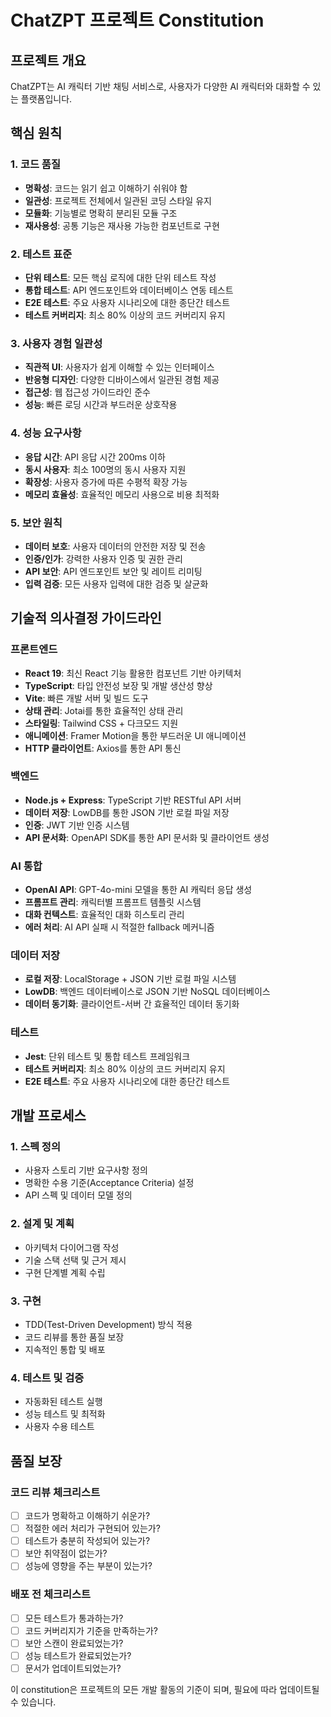 # ChatZPT 프로젝트 Constitution

## 프로젝트 개요

ChatZPT는 AI 캐릭터 기반 채팅 서비스로, 사용자가 다양한 AI 캐릭터와 대화할 수 있는 플랫폼입니다.

## 핵심 원칙

### 1. 코드 품질

- **명확성**: 코드는 읽기 쉽고 이해하기 쉬워야 함
- **일관성**: 프로젝트 전체에서 일관된 코딩 스타일 유지
- **모듈화**: 기능별로 명확히 분리된 모듈 구조
- **재사용성**: 공통 기능은 재사용 가능한 컴포넌트로 구현

### 2. 테스트 표준

- **단위 테스트**: 모든 핵심 로직에 대한 단위 테스트 작성
- **통합 테스트**: API 엔드포인트와 데이터베이스 연동 테스트
- **E2E 테스트**: 주요 사용자 시나리오에 대한 종단간 테스트
- **테스트 커버리지**: 최소 80% 이상의 코드 커버리지 유지

### 3. 사용자 경험 일관성

- **직관적 UI**: 사용자가 쉽게 이해할 수 있는 인터페이스
- **반응형 디자인**: 다양한 디바이스에서 일관된 경험 제공
- **접근성**: 웹 접근성 가이드라인 준수
- **성능**: 빠른 로딩 시간과 부드러운 상호작용

### 4. 성능 요구사항

- **응답 시간**: API 응답 시간 200ms 이하
- **동시 사용자**: 최소 100명의 동시 사용자 지원
- **확장성**: 사용자 증가에 따른 수평적 확장 가능
- **메모리 효율성**: 효율적인 메모리 사용으로 비용 최적화

### 5. 보안 원칙

- **데이터 보호**: 사용자 데이터의 안전한 저장 및 전송
- **인증/인가**: 강력한 사용자 인증 및 권한 관리
- **API 보안**: API 엔드포인트 보안 및 레이트 리미팅
- **입력 검증**: 모든 사용자 입력에 대한 검증 및 살균화

## 기술적 의사결정 가이드라인

### 프론트엔드

- **React 19**: 최신 React 기능 활용한 컴포넌트 기반 아키텍처
- **TypeScript**: 타입 안전성 보장 및 개발 생산성 향상
- **Vite**: 빠른 개발 서버 및 빌드 도구
- **상태 관리**: Jotai를 통한 효율적인 상태 관리
- **스타일링**: Tailwind CSS + 다크모드 지원
- **애니메이션**: Framer Motion을 통한 부드러운 UI 애니메이션
- **HTTP 클라이언트**: Axios를 통한 API 통신

### 백엔드

- **Node.js + Express**: TypeScript 기반 RESTful API 서버
- **데이터 저장**: LowDB를 통한 JSON 기반 로컬 파일 저장
- **인증**: JWT 기반 인증 시스템
- **API 문서화**: OpenAPI SDK를 통한 API 문서화 및 클라이언트 생성

### AI 통합

- **OpenAI API**: GPT-4o-mini 모델을 통한 AI 캐릭터 응답 생성
- **프롬프트 관리**: 캐릭터별 프롬프트 템플릿 시스템
- **대화 컨텍스트**: 효율적인 대화 히스토리 관리
- **에러 처리**: AI API 실패 시 적절한 fallback 메커니즘

### 데이터 저장

- **로컬 저장**: LocalStorage + JSON 기반 로컬 파일 시스템
- **LowDB**: 백엔드 데이터베이스로 JSON 기반 NoSQL 데이터베이스
- **데이터 동기화**: 클라이언트-서버 간 효율적인 데이터 동기화

### 테스트

- **Jest**: 단위 테스트 및 통합 테스트 프레임워크
- **테스트 커버리지**: 최소 80% 이상의 코드 커버리지 유지
- **E2E 테스트**: 주요 사용자 시나리오에 대한 종단간 테스트

## 개발 프로세스

### 1. 스펙 정의

- 사용자 스토리 기반 요구사항 정의
- 명확한 수용 기준(Acceptance Criteria) 설정
- API 스펙 및 데이터 모델 정의

### 2. 설계 및 계획

- 아키텍처 다이어그램 작성
- 기술 스택 선택 및 근거 제시
- 구현 단계별 계획 수립

### 3. 구현

- TDD(Test-Driven Development) 방식 적용
- 코드 리뷰를 통한 품질 보장
- 지속적인 통합 및 배포

### 4. 테스트 및 검증

- 자동화된 테스트 실행
- 성능 테스트 및 최적화
- 사용자 수용 테스트

## 품질 보장

### 코드 리뷰 체크리스트

- [ ] 코드가 명확하고 이해하기 쉬운가?
- [ ] 적절한 에러 처리가 구현되어 있는가?
- [ ] 테스트가 충분히 작성되어 있는가?
- [ ] 보안 취약점이 없는가?
- [ ] 성능에 영향을 주는 부분이 있는가?

### 배포 전 체크리스트

- [ ] 모든 테스트가 통과하는가?
- [ ] 코드 커버리지가 기준을 만족하는가?
- [ ] 보안 스캔이 완료되었는가?
- [ ] 성능 테스트가 완료되었는가?
- [ ] 문서가 업데이트되었는가?

이 constitution은 프로젝트의 모든 개발 활동의 기준이 되며, 필요에 따라 업데이트될 수 있습니다.
